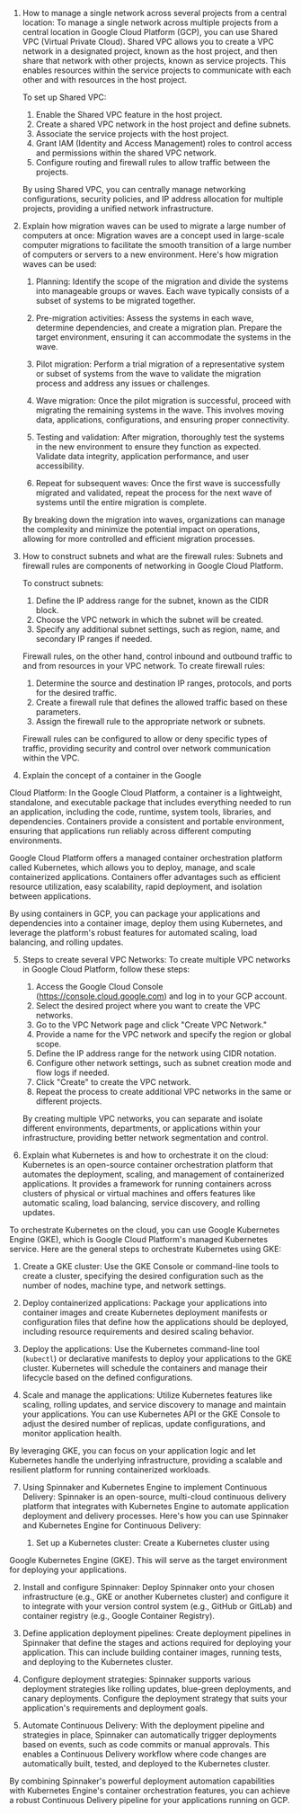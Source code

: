 
1. How to manage a single network across several projects from a central location:
   To manage a single network across multiple projects from a central location in Google Cloud Platform (GCP), you can use Shared VPC (Virtual Private Cloud). Shared VPC allows you to create a VPC network in a designated project, known as the host project, and then share that network with other projects, known as service projects. This enables resources within the service projects to communicate with each other and with resources in the host project.

   To set up Shared VPC:
   1. Enable the Shared VPC feature in the host project.
   2. Create a shared VPC network in the host project and define subnets.
   3. Associate the service projects with the host project.
   4. Grant IAM (Identity and Access Management) roles to control access and permissions within the shared VPC network.
   5. Configure routing and firewall rules to allow traffic between the projects.

   By using Shared VPC, you can centrally manage networking configurations, security policies, and IP address allocation for multiple projects, providing a unified network infrastructure.

2. Explain how migration waves can be used to migrate a large number of computers at once:
   Migration waves are a concept used in large-scale computer migrations to facilitate the smooth transition of a large number of computers or servers to a new environment. Here's how migration waves can be used:

   1. Planning: Identify the scope of the migration and divide the systems into manageable groups or waves. Each wave typically consists of a subset of systems to be migrated together.

   2. Pre-migration activities: Assess the systems in each wave, determine dependencies, and create a migration plan. Prepare the target environment, ensuring it can accommodate the systems in the wave.

   3. Pilot migration: Perform a trial migration of a representative system or subset of systems from the wave to validate the migration process and address any issues or challenges.

   4. Wave migration: Once the pilot migration is successful, proceed with migrating the remaining systems in the wave. This involves moving data, applications, configurations, and ensuring proper connectivity.

   5. Testing and validation: After migration, thoroughly test the systems in the new environment to ensure they function as expected. Validate data integrity, application performance, and user accessibility.

   6. Repeat for subsequent waves: Once the first wave is successfully migrated and validated, repeat the process for the next wave of systems until the entire migration is complete.

   By breaking down the migration into waves, organizations can manage the complexity and minimize the potential impact on operations, allowing for more controlled and efficient migration processes.

3. How to construct subnets and what are the firewall rules:
   Subnets and firewall rules are components of networking in Google Cloud Platform.

   To construct subnets:
   1. Define the IP address range for the subnet, known as the CIDR block.
   2. Choose the VPC network in which the subnet will be created.
   3. Specify any additional subnet settings, such as region, name, and secondary IP ranges if needed.

   Firewall rules, on the other hand, control inbound and outbound traffic to and from resources in your VPC network. To create firewall rules:
   1. Determine the source and destination IP ranges, protocols, and ports for the desired traffic.
   2. Create a firewall rule that defines the allowed traffic based on these parameters.
   3. Assign the firewall rule to the appropriate network or subnets.

   Firewall rules can be configured to allow or deny specific types of traffic, providing security and control over network communication within the VPC.

4. Explain the concept of a container in the Google

 Cloud Platform:
   In the Google Cloud Platform, a container is a lightweight, standalone, and executable package that includes everything needed to run an application, including the code, runtime, system tools, libraries, and dependencies. Containers provide a consistent and portable environment, ensuring that applications run reliably across different computing environments.

   Google Cloud Platform offers a managed container orchestration platform called Kubernetes, which allows you to deploy, manage, and scale containerized applications. Containers offer advantages such as efficient resource utilization, easy scalability, rapid deployment, and isolation between applications.

   By using containers in GCP, you can package your applications and dependencies into a container image, deploy them using Kubernetes, and leverage the platform's robust features for automated scaling, load balancing, and rolling updates.

5. Steps to create several VPC Networks:
   To create multiple VPC networks in Google Cloud Platform, follow these steps:

   1. Access the Google Cloud Console (https://console.cloud.google.com) and log in to your GCP account.
   2. Select the desired project where you want to create the VPC networks.
   3. Go to the VPC Network page and click "Create VPC Network."
   4. Provide a name for the VPC network and specify the region or global scope.
   5. Define the IP address range for the network using CIDR notation.
   6. Configure other network settings, such as subnet creation mode and flow logs if needed.
   7. Click "Create" to create the VPC network.
   8. Repeat the process to create additional VPC networks in the same or different projects.

   By creating multiple VPC networks, you can separate and isolate different environments, departments, or applications within your infrastructure, providing better network segmentation and control.

6. Explain what Kubernetes is and how to orchestrate it on the cloud:
   Kubernetes is an open-source container orchestration platform that automates the deployment, scaling, and management of containerized applications. It provides a framework for running containers across clusters of physical or virtual machines and offers features like automatic scaling, load balancing, service discovery, and rolling updates.

To orchestrate Kubernetes on the cloud, you can use Google Kubernetes Engine (GKE), which is Google Cloud Platform's managed Kubernetes service. Here are the general steps to orchestrate Kubernetes using GKE:

   1. Create a GKE cluster: Use the GKE Console or command-line tools to create a cluster, specifying the desired configuration such as the number of nodes, machine type, and network settings.

   2. Deploy containerized applications: Package your applications into container images and create Kubernetes deployment manifests or configuration files that define how the applications should be deployed, including resource requirements and desired scaling behavior.

   3. Deploy the applications: Use the Kubernetes command-line tool (`kubectl`) or declarative manifests to deploy your applications to the GKE cluster. Kubernetes will schedule the containers and manage their lifecycle based on the defined configurations.

   4. Scale and manage the applications: Utilize Kubernetes features like scaling, rolling updates, and service discovery to manage and maintain your applications. You can use Kubernetes API or the GKE Console to adjust the desired number of replicas, update configurations, and monitor application health.

   By leveraging GKE, you can focus on your application logic and let Kubernetes handle the underlying infrastructure, providing a scalable and resilient platform for running containerized workloads.

7. Using Spinnaker and Kubernetes Engine to implement Continuous Delivery:
   Spinnaker is an open-source, multi-cloud continuous delivery platform that integrates with Kubernetes Engine to automate application deployment and delivery processes. Here's how you can use Spinnaker and Kubernetes Engine for Continuous Delivery:

   1. Set up a Kubernetes cluster: Create a Kubernetes cluster using

 Google Kubernetes Engine (GKE). This will serve as the target environment for deploying your applications.

   2. Install and configure Spinnaker: Deploy Spinnaker onto your chosen infrastructure (e.g., GKE or another Kubernetes cluster) and configure it to integrate with your version control system (e.g., GitHub or GitLab) and container registry (e.g., Google Container Registry).

   3. Define application deployment pipelines: Create deployment pipelines in Spinnaker that define the stages and actions required for deploying your application. This can include building container images, running tests, and deploying to the Kubernetes cluster.

   4. Configure deployment strategies: Spinnaker supports various deployment strategies like rolling updates, blue-green deployments, and canary deployments. Configure the deployment strategy that suits your application's requirements and deployment goals.

   5. Automate Continuous Delivery: With the deployment pipeline and strategies in place, Spinnaker can automatically trigger deployments based on events, such as code commits or manual approvals. This enables a Continuous Delivery workflow where code changes are automatically built, tested, and deployed to the Kubernetes cluster.

   By combining Spinnaker's powerful deployment automation capabilities with Kubernetes Engine's container orchestration features, you can achieve a robust Continuous Delivery pipeline for your applications running on GCP.
